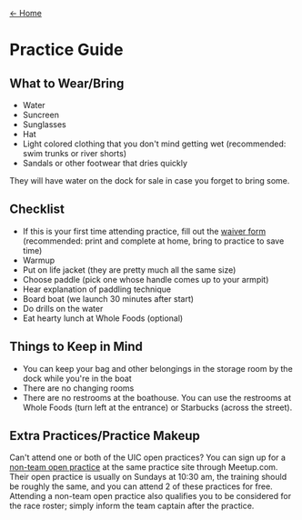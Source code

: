 [← Home](/)

# Practice Guide

## What to Wear/Bring

- Water
- Suncreen
- Sunglasses
- Hat
- Light colored clothing that you don't mind getting wet (recommended: swim trunks or river shorts)
- Sandals or other footwear that dries quickly

They will have water on the dock for sale in case you forget to bring some.

## Checklist

- If this is your first time attending practice, fill out the [waiver form](/waiver-2018.pdf) (recommended: print and complete at home, bring to practice to save time)
- Warmup
- Put on life jacket (they are pretty much all the same size)
- Choose paddle (pick one whose handle comes up to your armpit)
- Hear explanation of paddling technique
- Board boat (we launch 30 minutes after start)
- Do drills on the water
- Eat hearty lunch at Whole Foods (optional)

## Things to Keep in Mind

- You can keep your bag and other belongings in the storage room by the dock while you're in the boat
- There are no changing rooms
- There are no restrooms at the boathouse. You can use the restrooms at Whole Foods (turn left at the entrance) or Starbucks (across the street).

## Extra Practices/Practice Makeup

Can't attend one or both of the UIC open practices? You can sign up for a [non-team open practice](https://www.meetup.com/Greater-Chicago-Dragon-Boat-Club/events/) at the same practice site through Meetup.com. Their open practice is usually on Sundays at 10:30 am, the training should be roughly the same, and you can attend 2 of these practices for free. Attending a non-team open practice also qualifies you to be considered for the race roster; simply inform the team captain after the practice.
